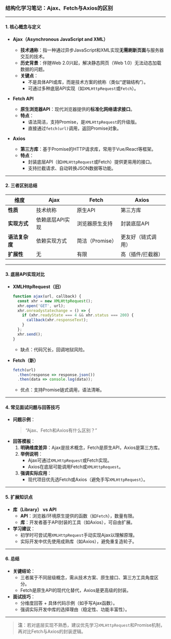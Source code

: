 <!-- PROMPT_TAG: 学术 -->

### 结构化学习笔记：Ajax、Fetch与Axios的区别

---

#### **1. 核心概念与定义**
- **Ajax（Asynchronous JavaScript and XML）**  
  - **技术通称**：指一种通过异步JavaScript和XML实现**无需刷新页面**与服务器交互的技术。  
  - **历史背景**：伴随Web 2.0兴起，解决静态网页（Web 1.0）无法动态加载数据的问题。  
  - **关键点**：  
    - 不是具体API或库，而是技术方案的统称（类似“逻辑结构”）。  
    - 可通过多种底层API实现（如`XMLHttpRequest`或`Fetch`）。  

- **Fetch API**  
  - **原生浏览器API**：现代浏览器提供的**标准化网络请求接口**。  
  - **特点**：  
    - 语法简洁，支持Promise，是`XMLHttpRequest`的升级版。  
    - 直接通过`fetch(url)`调用，返回Promise对象。  

- **Axios**  
  - **第三方库**：基于Promise的HTTP请求库，常用于Vue/React等框架。  
  - **特点**：  
    - 封装底层API（如`XMLHttpRequest`或Fetch）提供更易用的接口。  
    - 支持拦截请求、自动转换JSON数据等功能。  

---

#### **2. 三者区别总结**
| **维度**       | **Ajax**         | **Fetch**         | **Axios**         |
|----------------|------------------|-------------------|-------------------|
| **性质**       | 技术统称         | 原生API           | 第三方库          |
| **实现方式**   | 依赖底层API实现  | 浏览器原生支持    | 封装底层API       |
| **语法复杂度** | 依赖实现方式     | 简洁（Promise）   | 更友好（链式调用）|
| **扩展性**     | 无               | 有限              | 高（插件/拦截器） |

---

#### **3. 底层API实现对比**
- **XMLHttpRequest（旧）**  
  ```javascript
  function ajax(url, callback) {
    const xhr = new XMLHttpRequest();
    xhr.open('GET', url);
    xhr.onreadystatechange = () => {
      if (xhr.readyState === 4 && xhr.status === 200) {
        callback(xhr.responseText);
      }
    };
    xhr.send();
  }
  ```
  - 缺点：代码冗长，回调地狱风险。

- **Fetch（新）**  
  ```javascript
  fetch(url)
    .then(response => response.json())
    .then(data => console.log(data));
  ```
  - 优点：支持Promise链式调用，语法清晰。

---

#### **4. 常见面试问题与回答技巧**
- **问题示例**：  
  > “Ajax、Fetch和Axios有什么区别？”  
- **回答模板**：  
  1. **明确维度差异**：Ajax是技术概念，Fetch是原生API，Axios是第三方库。  
  2. **举例说明**：  
     - Ajax可通过`XMLHttpRequest`或Fetch实现。  
     - Axios在底层可能调用Fetch或`XMLHttpRequest`。  
  3. **强调实际应用**：  
     - 现代项目优先选Fetch或Axios（避免手写`XMLHttpRequest`）。  

---

#### **5. 扩展知识点**
- **库（Library） vs API**  
  - **API**：浏览器/环境原生提供的函数（如`Fetch`），数量有限。  
  - **库**：开发者基于API封装的工具（如Axios），可自由扩展。  
- **学习建议**：  
  - 初学时可尝试用`XMLHttpRequest`手动实现Ajax以理解原理。  
  - 实际开发中优先使用成熟库（如Axios），避免重复造轮子。  

---

#### **6. 总结**
- **关键结论**：  
  - 三者属于不同层级概念，需从技术方案、原生接口、第三方工具角度区分。  
  - Fetch是原生API的现代化替代，Axios是更高级的封装。  
- **面试技巧**：  
  - 分维度回答 + 具体代码示例（如手写Ajax函数）。  
  - 强调实际开发中库的选择理由（稳定性、功能丰富性）。  

--- 

> **注**：若对底层实现不熟悉，建议优先学习`XMLHttpRequest`和Promise机制，再对比Fetch与Axios的封装逻辑。